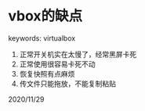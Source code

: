 # vbox的缺点

keywords: virtualbox  

1. 正常开关机实在太慢了，经常黑屏卡死
2. 正常使用很容易卡死不动
3. 恢复快照有点麻烦
4. 传文件只能拖放，不能复制粘贴


2020/11/29  
